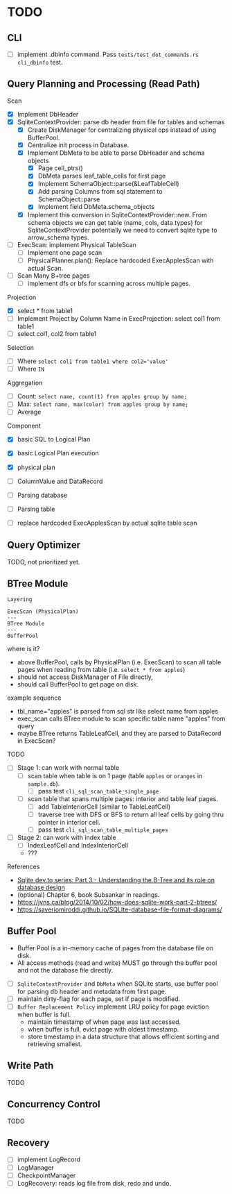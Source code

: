 # TODO

## CLI
- [ ] implement .dbinfo command. Pass `tests/test_dot_commands.rs cli_dbinfo` test.


## Query Planning and Processing (Read Path)

Scan
- [x] Implement DbHeader
- [x] SqliteContextProvider: parse db header from file for tables and schemas
  - [x] Create DiskManager for centralizing physical ops instead of using BufferPool.
  - [x] Centralize init process in Database.
  - [x] Implement DbMeta to be able to parse DbHeader and schema objects
    - [x] Page cell_ptrs()
    - [x] DbMeta parses leaf_table_cells for first page
    - [x] Implement SchemaObject::parse(&LeafTableCell)
    - [x] Add parsing Columns from sql statement to SchemaObject::parse
    - [x] Implement field DbMeta.schema_objects
  - [x] Implement this conversion in SqliteContextProvider::new. From schema objects we can get table (name, cols, data types) for SqliteContextProvider
  potentially we need to convert sqlite type to arrow_schema types.
- [ ] ExecScan: implement Physical TableScan
  - [ ] Implement one page scan
  - [ ] PhysicalPlanner.plan(): Replace hardcoded ExecApplesScan with actual Scan.
- [ ] Scan Many B+tree pages
  - [ ] implement dfs or bfs for scanning across multiple pages.

Projection
- [x] select * from table1
- [ ] Implement Project by Column Name in ExecProjection: select col1 from table1
- [ ] select col1, col2 from table1

Selection
- [ ] Where `select col1 from table1 where col2='value'`
- [ ] Where `IN`

Aggregation
- [ ] Count: `select name, count(1) from apples group by name;`
- [ ] Max: `select name, max(color) from apples group by name;`
- [ ] Average

Component
- [x] basic SQL to Logical Plan
- [x] basic Logical Plan execution
- [x] physical plan
- [ ] ColumnValue and DataRecord
- [ ] Parsing database
- [ ] Parsing table
- [ ] replace hardcoded ExecApplesScan by actual sqlite table scan


## Query Optimizer
TODO, not prioritized yet.


## BTree Module

```
Layering

ExecScan (PhysicalPlan)
---
BTree Module
---
BufferPool

```

where is it?
- above BufferPool, calls by PhysicalPlan (i.e. ExecScan) to scan
all table pages when reading from table (i.e. `select * from apples`)
- should not access DiskManager of File directly, 
- should call BufferPool to get page on disk.

example sequence
- tbl_name="apples" is parsed from sql str like select name from apples
- exec_scan calls BTree module to scan specific table name "apples" from query
- maybe BTree returns TableLeafCell, and they are parsed to DataRecord in ExecScan?


TODO
  - [ ] Stage 1: can work with normal table
    - [ ] scan table when table is on 1 page (table `apples` or `oranges` in `sample.db`).
      - [ ] pass test `cli_sql_scan_table_single_page`
    - [ ] scan table that spans multiple pages: interior and table leaf pages.
      - [ ] add TableInteriorCell (similar to TableLeafCell)
      - [ ] traverse tree with DFS or BFS to return all leaf cells by going thru pointer in interior cell.
      - [ ] pass test `cli_sql_scan_table_multiple_pages`
  - [ ] Stage 2: can work with index table
    - [ ] IndexLeafCell and IndexInteriorCell
    - ???


References
  - [Sqlite dev.to series: Part 3 - Understanding the B-Tree and its role on database design](https://dev.to/thepolyglotprogrammer/what-would-sqlite-look-like-if-written-in-rust-part-3-ool)
  - (optional) Chapter 6, book Subsankar in readings.
  - https://jvns.ca/blog/2014/10/02/how-does-sqlite-work-part-2-btrees/
  - https://saveriomiroddi.github.io/SQLIte-database-file-format-diagrams/


## Buffer Pool
- Buffer Pool is a in-memory cache of pages from the database file on disk.
- All access methods (read and write) MUST go through the buffer pool 
and not the database file directly.


- [ ] `SqliteContextProvider` and `DbMeta`
  when SQLite starts, use buffer pool for parsing db header and metadata from first page.
- [ ] maintain dirty-flag for each page, set if page is modified.
- [ ] `Buffer Replacement Policy` implement LRU policy for page eviction when buffer is full.
  - maintain timestamp of when page was last accessed.
  - when buffer is full, evict page with oldest timestamp.
  - store timestamp in a data structure that allows efficient sorting and retrieving smallest.


## Write Path
TODO


## Concurrency Control
TODO


## Recovery 
- [ ] implement LogRecord
- [ ] LogManager
- [ ] CheckpointManager
- [ ] LogRecovery: reads log file from disk, redo and undo.
